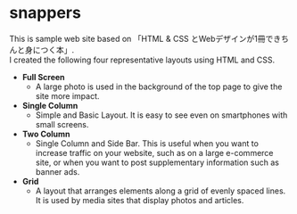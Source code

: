 # snappers
This is sample web site based on 「HTML & CSS とWebデザインが1冊できちんと身につく本」.  
I created the following four representative layouts using HTML and CSS.

* __Full Screen__
  * A large photo is used in the background of the top page to give the site more impact.
* __Single Column__
  * Simple and Basic Layout. It is easy to see even on smartphones with small screens. 
* __Two Column__
  * Single Column and Side Bar. This is useful when you want to increase traffic on your website, such as on a large e-commerce site, or when you want to post supplementary information such as banner ads.
* __Grid__
  * A layout that arranges elements along a grid of evenly spaced lines. It is used by media sites that display photos and articles.
